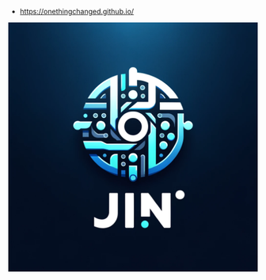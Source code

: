 - https://onethingchanged.github.io/

![JinLogo](https://github.com/OneThingChanged/OneThingChanged.github.io/blob/main/images/Logo/JinLogo.png?raw=true)



